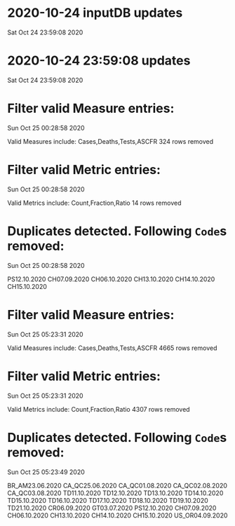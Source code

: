 
# 2020-10-24 inputDB updates 
 Sat Oct 24 23:59:08 2020 


# 2020-10-24 23:59:08 updates 
 Sat Oct 24 23:59:08 2020 


# Filter valid Measure entries: 
 Sun Oct 25 00:28:58 2020 

Valid Measures include: Cases,Deaths,Tests,ASCFR
 324 rows removed
# Filter valid Metric entries: 
 Sun Oct 25 00:28:58 2020 

Valid Metrics include: Count,Fraction,Ratio
 14 rows removed
# Duplicates detected. Following `Code`s removed: 
 Sun Oct 25 00:28:58 2020 

PS12.10.2020
CH07.09.2020
CH06.10.2020
CH13.10.2020
CH14.10.2020
CH15.10.2020
# Filter valid Measure entries: 
 Sun Oct 25 05:23:31 2020 

Valid Measures include: Cases,Deaths,Tests,ASCFR
 4665 rows removed
# Filter valid Metric entries: 
 Sun Oct 25 05:23:31 2020 

Valid Metrics include: Count,Fraction,Ratio
 4307 rows removed
# Duplicates detected. Following `Code`s removed: 
 Sun Oct 25 05:23:49 2020 

BR_AM23.06.2020
CA_QC25.06.2020
CA_QC01.08.2020
CA_QC02.08.2020
CA_QC03.08.2020
TD11.10.2020
TD12.10.2020
TD13.10.2020
TD14.10.2020
TD15.10.2020
TD16.10.2020
TD17.10.2020
TD18.10.2020
TD19.10.2020
TD21.10.2020
CR06.09.2020
GT03.07.2020
PS12.10.2020
CH07.09.2020
CH06.10.2020
CH13.10.2020
CH14.10.2020
CH15.10.2020
US_OR04.09.2020